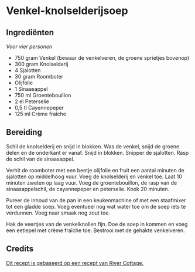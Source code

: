 # Venkel-knolselderijsoep
## Ingrediënten
_Voor vier personen_

- 750 gram Venkel (bewaar de venkelveren, de groene sprietjes bovenop)
- 300 gram Knolselderij
- 4 Sjalotten
- 30 gram Roomboter
- Olijfolie
- 1 Sinaasappel
- 750 ml Groentebouillon
- 2 el Peterselie
- 0,5 tl Cayennepeper
- 125 ml Crème fraîche

## Bereiding
Schil de knolselderij en snijd in blokken. Was de venkel, snijd de groene delen en de onderkant er vanaf. Snijd in blokken. Snipper de sjalotten. Rasp de schil van de sinaasappel.

Verhit de roomboter met een beetje olijfolie en fruit een aantal minuten de sjalotten op middelhoog vuur. Voeg de knolselderij en venkel toe. Laat 10 minuten zweten op laag vuur. Voeg de groentebouillon, de rasp van de sinaasappelschil, de cayennepeper en peterselie. Kook 20 minuten.

Pureer de inhoud van de pan in een keukenmachine of met een staafmixer tot een gladde soep. Voeg eventueel nog wat water toe om de soep iets te verdunnen. Voeg naar smaak nog zout toe.

Hak de veertjes van de venkelknollen fijn. Doe de soep in kommen en voeg een eetlepel met crème fraîche toe. Bestrooi met de gehakte venkelveren.

## Credits
[Dit recept is gebaseerd op een recept van River Cottage.](https://www.rivercottage.net/recipes/fennel-and-celeriac-soup-with-orange-zest)
